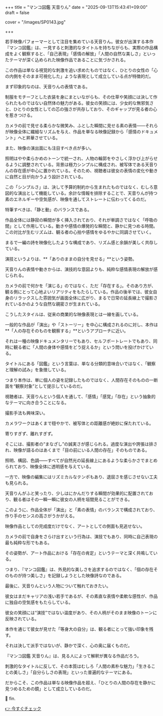 +++
title = "マンコ図鑑 天音りん"
date = "2025-09-13T15:43:41+09:00"
draft = false

cover = "/images/SP0143.jpg"

+++



若手映像パフォーマーとして注目を集めている天音りん。彼女が出演する本作『マンコ図鑑』は、一見すると刺激的なタイトルを持ちながらも、実際の作品構成をよく観察すると、「自己表現」「感情の解放」「人間の自然な美しさ」といったテーマが深く込められた映像作品であることに気づかされる。

この作品は単なる視覚的な刺激を追い求めたものではなく、ひとりの女性の「心の内側をそのまま可視化した」ような表現として成立している点が特徴的だ。



まず印象的なのは、天音りんの表情である。

制服をモチーフとした衣装を身にまといながらも、その仕草や笑顔には決して作られたものではない自然体の魅力がある。彼女の笑顔には、少女的な無邪気さと、ひとりの女性としての芯の強さが共存しており、そのギャップが見る者の心を惹きつける。

カメラの前で見せる柔らかな微笑み、ふとした瞬間に見せる素の表情――それらが映像全体に繊細なリズムを与え、作品を単なる映像記録から「感情のドキュメント」へと昇華させている。



また、映像の演出面にも注目すべき点が多い。

照明はやや柔らかめのトーンで統一され、人物の輪郭をやさしく浮かび上がらせるように調整されている。背景は極力シンプルに構成され、被写体である天音りんの存在感が中心に置かれている。そのため、視聴者は彼女の表情の変化や動きに自然と目が向かうよう設計されている。

この「シンプルさ」は、決して予算的制約から生まれたものではなく、むしろ意図的な演出として機能している。余計な情報を排除することで、天音りんが持つ素のエネルギーや空気感が、映像を通してストレートに伝わってくるのだ。



特筆すべきは、「静と動」のバランスである。

作品全体には静寂の瞬間が多く挿入されており、それが単調さではなく「呼吸の間」として作用している。動きや感情の爆発的な瞬間と、静かに見つめる時間。この対比が生むリズムは、観る者の心拍や感情をゆるやかに同調させていく。

まるで一編の詩を映像化したような構成であり、リズム感と余韻が美しく共存している。



演技というよりは、\*\*「ありのままの自分を見せる」\*\*という姿勢。

天音りんの表情や動きからは、演技的な意図よりも、純粋な感情表現の解放が感じられる。

カメラの前で何かを「演じる」のではなく、ただ「存在する」。そのあり方が、観る側にとって心地よいリアリティをもたらしている。作品の後半では、彼女自身のリラックスした雰囲気が画面全体に広がり、まるで日常の延長線上で撮影されているかのような自然な親密さが生まれている。



こうしたスタイルは、従来の商業的な映像表現とは一線を画している。

一般的な作品が「演出」や「ストーリー」を中心に構成されるのに対し、本作は\*\*「人の存在そのものを観察する」\*\*というアプローチに近い。

それは一種の映像ドキュメンタリーでもあり、セルフポートレートでもあり、同時に観る者に「人間の身体や感情をどう捉えるか」という問いを投げかけている。



タイトルにある「図鑑」という言葉は、単なる分類的意味合いではなく、「観察と理解の試み」を象徴している。

つまり本作は、単に個人の姿を記録したものではなく、人間存在そのものの一断面を“観察対象”として提示しているのだ。

視聴者は、天音りんという個人を通して、「感情」「感覚」「存在」という抽象的なテーマに向き合うことになる。



撮影手法も興味深い。

カメラワークはあくまで穏やかで、被写体との距離感が絶妙に保たれている。

寄りすぎず、離れすぎず。

そこには、撮影者の“まなざし”の誠実さが感じられる。過度な演出や誇張は排され、映像が語るのはあくまで「目の前にいる人間の存在」そのものである。

照明、構図、色調――すべてが自然光の延長線上にあるような柔らかさでまとめられており、映像全体に透明感を与えている。



一方で、映像の編集にはリズミカルなテンポもあり、退屈さを感じさせない工夫も見られる。

天音りんがふと笑ったり、少しはにかんだりする瞬間が効果的に配置されており、観る者はその一瞬一瞬に彼女の人柄を垣間見ることができる。

このように、作品全体が「演出」と「素の表情」のバランスで構成されており、作り手のセンスの高さがうかがえる。



映像作品としての完成度だけでなく、アートとしての側面も見逃せない。

カメラの前で自身をさらけ出すという行為は、演技でもあり、同時に自己表現の最も純粋な形でもある。

その姿勢が、アート作品における「存在の肯定」というテーマと深く共鳴している。

つまり、『マンコ図鑑』は、外見的な美しさを追求するのではなく、「個の存在そのものが持つ美しさ」を記録しようとした映像詩なのである。



最後に、天音りんという人物について触れておきたい。

彼女はまだキャリアの浅い若手であるが、その素直な表情や柔軟な感性が、作品に独自の空気感をもたらしている。

彼女の笑顔には“演技”ではない温度があり、その人柄がそのまま映像のトーンに反映されている。

本作を通じて彼女が見せた「等身大の自分」は、観る者にとって強い印象を残す。

それは決して派手ではないが、静かで深く、心の奥に届くものだ。



『マンコ図鑑 天音りん』は、見る人によって解釈が異なる作品だろう。

刺激的なタイトルに反して、その本質はむしろ「人間の素朴な魅力」「生きることの美しさ」「自分らしさの表現」といった普遍的なテーマにある。

だからこそ、この作品は単なる映像作品を超え、「ひとりの人間の存在を静かに見つめるための鏡」として成立しているのだ。



💖 fin.



[👉 今すぐチェック](https://clear-tv.com/Direct/9290999-290-82844/moviepages/071120_003/index.html)

